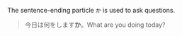 The sentence-ending particle `か` is used to ask questions.

>今日は何をします**か**。What are you doing today?